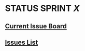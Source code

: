 # STATUS SPRINT _X_

## [Current Issue Board](https://gitlab.labranet.jamk.fi/open-project-framework/opf-virtual-company-v1/core/-/boards)
## [Issues List](https://gitlab.labranet.jamk.fi/open-project-framework/opf-virtual-company-v1/core/issues)